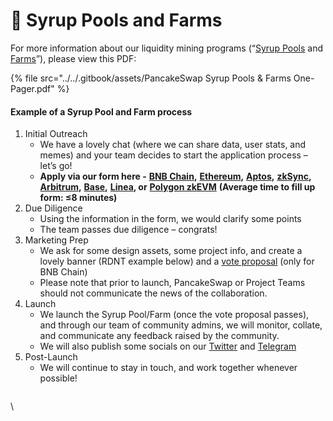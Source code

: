 # 🥞 Syrup Pools and Farms

For more information about our liquidity mining programs (“[Syrup Pools](https://pancakeswap.finance/pools) and [Farms](https://pancakeswap.finance/farms)”), please view this PDF:

{% file src="../../.gitbook/assets/PancakeSwap Syrup Pools & Farms One-Pager.pdf" %}

#### Example of a Syrup Pool and Farm process

1. Initial Outreach
   * We have a lovely chat (where we can share data, user stats, and memes) and your team decides to start the application process – let’s go!
   * **Apply via our form here -** [**BNB Chain**](https://docs.google.com/forms/d/e/1FAIpQLSfQNsAfh98SAfcqJKR3is2hdvMRdnvfd2F3Hql96vXHgIi3Bw/viewform)**,**  [**Ethereum**](https://docs.google.com/forms/d/e/1FAIpQLSekKMXhgmWtPIbdkDIpOLSnA\_YQf3WaBWbGxMyipPyuE5Uquw/viewform)**,** [**Aptos**](https://forms.gle/D77N5TThkco7fLKTA)**,** [**zkSync**](https://docs.google.com/forms/d/e/1FAIpQLSfoj2A7xIEw-BzfNmIxV8Jnl1akDlzC6yl1FD5giwiB5vwTkg/viewform?usp=sf\_link)**,** [**Arbitrum**](https://docs.google.com/forms/d/e/1FAIpQLSdOwHuvoO0e\_IN53ezZNCMsfr0fDPdGXW1lheG7aacRk\_BCbg/viewform?usp=sf\_link)**,** [**Base**](https://docs.google.com/forms/d/e/1FAIpQLSfDD0kigru76tPBcibL3M-\_EmbMWXRn1WGd8ovqgZuNGGbBfg/viewform?usp=sf\_link)**,** [**Linea**](https://docs.google.com/forms/d/e/1FAIpQLSccG0dW8c1UxTq-yY9sEKTSwC6Ke-NwIY76rbeSQCgQvF8dSg/viewform?usp=sf\_link)**, or** [**Polygon zkEVM**](https://docs.google.com/forms/d/1NLYTB6JQ-1xRFUsUByvKH8qqHG90-imY-96GUVkbPb4) **(Average time to fill up form: ≤8 minutes)**
2. Due Diligence
   * Using the information in the form, we would clarify some points
   * The team passes due diligence – congrats!
3. Marketing Prep
   * We ask for some design assets, some project info, and create a lovely banner (RDNT example below) and a [vote proposal](https://pancakeswap.finance/voting/proposal/0xffda6f8b092472c5ff034e97624cf473f6c17611857ff250d6a5a910351be535) (only for BNB Chain)
   * Please note that prior to launch, PancakeSwap or Project Teams should not communicate the news of the collaboration.
4. Launch
   * We launch the Syrup Pool/Farm (once the vote proposal passes), and through our team of community admins, we will monitor, collate, and communicate any feedback raised by the community.&#x20;
   * We will also publish some socials on our [Twitter](https://twitter.com/pancakeswap/status/1640999407414853633?s=21\&t=ASnECSndJTVi6TaLxAOKHg) and [Telegram](https://t.me/PancakeSwap)
5. Post-Launch
   * We will continue to stay in touch, and work together whenever possible!

<figure><img src="https://lh5.googleusercontent.com/iY8FW1pHvOyj-a9hApJ_LqpRDLSO6CzNv2ZT-jDpVFf-EazNhHk2YBGb09iKSfmr59C8b8zk0aeoa6YssphbtXpGRJVnJCh52vp0_Rv2Sx8duUnFtM35gaDys50Ddalj4CJE60Fckf3SP7-hAZ4c8pg" alt=""><figcaption></figcaption></figure>

\
